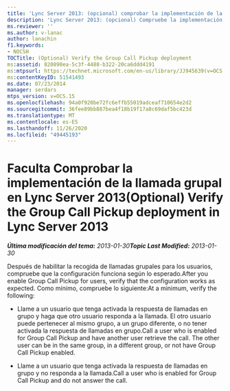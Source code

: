 ```yaml
---
title: 'Lync Server 2013: (opcional) comprobar la implementación de la recogida de llamadas grupales'
description: 'Lync Server 2013: (opcional) Compruebe la implementación de pickup de llamada grupal.'
ms.reviewer: ''
ms.author: v-lanac
author: lanachin
f1.keywords:
- NOCSH
TOCTitle: (Optional) Verify the Group Call Pickup deployment
ms:assetid: 820890ea-5c3f-4488-b322-20ca6ddd4191
ms:mtpsurl: https://technet.microsoft.com/en-us/library/JJ945639(v=OCS.15)
ms:contentKeyID: 51541493
ms.date: 07/23/2014
manager: serdars
mtps_version: v=OCS.15
ms.openlocfilehash: 94a0f920be72fc6effb55019adceaf710654e2d2
ms.sourcegitcommit: 36fee89bb887bea4f18b19f17a8c69daf5bc423d
ms.translationtype: MT
ms.contentlocale: es-ES
ms.lasthandoff: 11/26/2020
ms.locfileid: "49445193"
---
```

# <a name="optional-verify-the-group-call-pickup-deployment-in-lync-server-2013"></a><span data-ttu-id="04f05-103">Faculta Comprobar la implementación de la llamada grupal en Lync Server 2013</span><span class="sxs-lookup"><span data-stu-id="04f05-103">(Optional) Verify the Group Call Pickup deployment in Lync Server 2013</span></span>

<div data-xmlns="http://www.w3.org/1999/xhtml">

<div class="topic" data-xmlns="http://www.w3.org/1999/xhtml" data-msxsl="urn:schemas-microsoft-com:xslt" data-cs="https://msdn.microsoft.com/">

<div data-asp="https://msdn2.microsoft.com/asp">



</div>

<div id="mainSection">

<div id="mainBody"><span data-ttu-id="04f05-104">

<span> </span></span><span class="sxs-lookup"><span data-stu-id="04f05-104">

<span> </span></span></span>

<span data-ttu-id="04f05-105">_**Última modificación del tema:** 2013-01-30_</span><span class="sxs-lookup"><span data-stu-id="04f05-105">_**Topic Last Modified:** 2013-01-30_</span></span>

<span data-ttu-id="04f05-106">Después de habilitar la recogida de llamadas grupales para los usuarios, compruebe que la configuración funciona según lo esperado.</span><span class="sxs-lookup"><span data-stu-id="04f05-106">After you enable Group Call Pickup for users, verify that the configuration works as expected.</span></span> <span data-ttu-id="04f05-107">Como mínimo, compruebe lo siguiente:</span><span class="sxs-lookup"><span data-stu-id="04f05-107">At a minimum, verify the following:</span></span>

  - <span data-ttu-id="04f05-p102">Llame a un usuario que tenga activada la respuesta de llamadas en grupo y haga que otro usuario responda a la llamada. El otro usuario puede pertenecer al mismo grupo, a un grupo diferente, o no tener activada la respuesta de llamadas en grupo.</span><span class="sxs-lookup"><span data-stu-id="04f05-p102">Call a user who is enabled for Group Call Pickup and have another user retrieve the call. The other user can be in the same group, in a different group, or not have Group Call Pickup enabled.</span></span>

  - <span data-ttu-id="04f05-110">Llame a un usuario que tenga activada la respuesta de llamadas en grupo y no responda a la llamada.</span><span class="sxs-lookup"><span data-stu-id="04f05-110">Call a user who is enabled for Group Call Pickup and do not answer the call.</span></span>

<span data-ttu-id="04f05-111"></div>

<span> </span>

</div>

</div>

</span><span class="sxs-lookup"><span data-stu-id="04f05-111"></div>

<span> </span>

</div>

</div>

</span></span></div>

